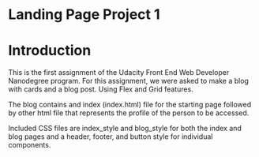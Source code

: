 # Landing Page Project 1

# Introduction

This is the first assignment of the Udacity Front End Web Developer Nanodegree program. For this assignment, we were asked to make a blog with cards and a blog post. Using Flex and Grid features.

The blog contains and index (index.html) file for the starting page followed by other html file that represents the profile of the person to be accessed.

Included CSS files are index_style and blog_style for both the index and blog pages and a header, footer, and button style for individual components.
